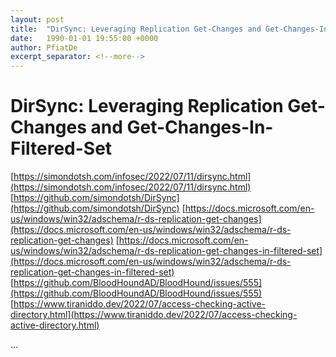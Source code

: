 ```yaml
---
layout: post
title:  "DirSync: Leveraging Replication Get-Changes and Get-Changes-In-Filtered-Set"
date:   1990-01-01 19:55:00 +0000
author: PfiatDe
excerpt_separator: <!--more-->
---
```


# DirSync: Leveraging Replication Get-Changes and Get-Changes-In-Filtered-Set
[https://simondotsh.com/infosec/2022/07/11/dirsync.html](https://simondotsh.com/infosec/2022/07/11/dirsync.html)
[https://github.com/simondotsh/DirSync](https://github.com/simondotsh/DirSync)
[https://docs.microsoft.com/en-us/windows/win32/adschema/r-ds-replication-get-changes](https://docs.microsoft.com/en-us/windows/win32/adschema/r-ds-replication-get-changes)
[https://docs.microsoft.com/en-us/windows/win32/adschema/r-ds-replication-get-changes-in-filtered-set](https://docs.microsoft.com/en-us/windows/win32/adschema/r-ds-replication-get-changes-in-filtered-set)
[https://github.com/BloodHoundAD/BloodHound/issues/555](https://github.com/BloodHoundAD/BloodHound/issues/555)
[https://www.tiraniddo.dev/2022/07/access-checking-active-directory.html](https://www.tiraniddo.dev/2022/07/access-checking-active-directory.html)

...
<!--more-->
